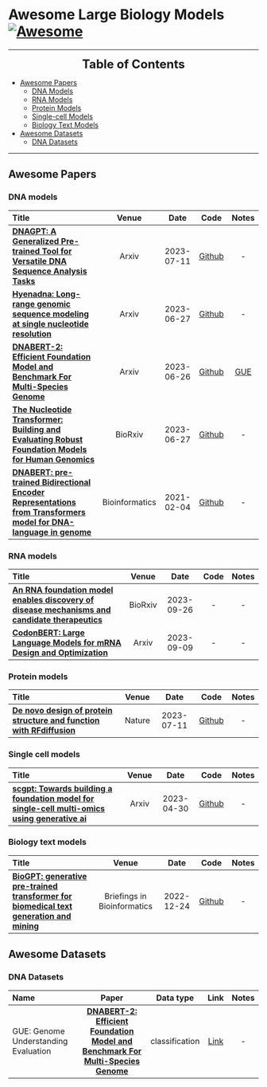 # Awesome Large Biology Models [![Awesome](https://awesome.re/badge.svg)](https://awesome.re)

---

<font size=5><center><b> Table of Contents </b> </center></font>
- [Awesome Papers](#awesome-papers)
  - [DNA Models](#dna-models)
  - [RNA Models](#rna-models)
  - [Protein Models](#protein-models)
  - [Single-cell Models](#single-cell-models)
  - [Biology Text Models](#biology-text-models)
- [Awesome Datasets](#awesome-datasets)
  - [DNA Datasets](#dna-datasets)
---

## Awesome Papers

### DNA models
|  Title  |   Venue  |   Date   |   Code   |   Notes  |
|:--------|:--------:|:--------:|:--------:|:--------:|
| [**DNAGPT: A Generalized Pre-trained Tool for Versatile DNA Sequence Analysis Tasks**](https://arxiv.org/abs/2307.05628) <br>| Arxiv | 2023-07-11 | [Github](https://github.com/TencentAILabHealthcare/DNAGPT) | - |
| [**Hyenadna: Long-range genomic sequence modeling at single nucleotide resolution**](https://arxiv.org/pdf/2306.15794.pdf) <br>| Arxiv | 2023-06-27 | [Github](https://github.com/HazyResearch/hyena-dna) | - |
| [**DNABERT-2: Efficient Foundation Model and Benchmark For Multi-Species Genome**](https://arxiv.org/pdf/2306.15006) <br>| Arxiv | 2023-06-26 | [Github](https://github.com/Zhihan1996/DNABERT_2) | [GUE](https://drive.google.com/file/d/1GRtbzTe3UXYF1oW27ASNhYX3SZ16D7N2/view?usp=sharing) |
| [**The Nucleotide Transformer: Building and Evaluating Robust Foundation Models for Human Genomics**](https://www.biorxiv.org/content/biorxiv/early/2023/03/09/2023.01.11.523679.full.pdf) <br>| BioRxiv | 2023-06-27 | [Github](https://github.com/instadeepai/nucleotide-transformer) | - |
| [**DNABERT: pre-trained Bidirectional Encoder Representations from Transformers model for DNA-language in genome**](https://academic.oup.com/bioinformatics/article/37/15/2112/6128680) <br>| Bioinformatics | 2021-02-04 | [Github](https://github.com/jerryji1993/DNABERT) | - |


### RNA models
|  Title  |   Venue  |   Date   |   Code   |   Notes  |
|:--------|:--------:|:--------:|:--------:|:--------:|
| [**An RNA foundation model enables discovery of disease mechanisms and candidate therapeutics**](https://www.biorxiv.org/content/10.1101/2023.09.20.558508v1) | BioRxiv | 2023-09-26 | - | - |
| [**CodonBERT: Large Language Models for mRNA Design and Optimization**](https://www.biorxiv.org/content/biorxiv/early/2023/09/12/2023.09.09.556981.full.pdf) | Arxiv | 2023-09-09 | - | - |


### Protein models
|  Title  |   Venue  |   Date   |   Code   |   Notes  |
|:--------|:--------:|:--------:|:--------:|:--------:|
| [**De novo design of protein structure and function with RFdiffusion**](https://academic.oup.com/bioinformatics/article/37/15/2112/6128680) | Nature | 2023-07-11 | [Github](https://github.com/RosettaCommons/RFdiffusion) | - |

### Single cell models
|  Title  |   Venue  |   Date   |   Code   |   Notes  |
|:--------|:--------:|:--------:|:--------:|:--------:|
| [**scgpt: Towards building a foundation model for single-cell multi-omics using generative ai**](https://www.biorxiv.org/content/biorxiv/early/2023/05/01/2023.04.30.538439.full.pdf) | Arxiv | 2023-04-30 | [Github](https://github.com/bowang-lab/scGPT) | - |

### Biology text models
|  Title  |   Venue  |   Date   |   Code   |   Notes  |
|:--------|:--------:|:--------:|:--------:|:--------:|
| [**BioGPT: generative pre-trained transformer for biomedical text generation and mining**](https://academic.oup.com/bib/article-abstract/23/6/bbac409/6713511) | Briefings in Bioinformatics | 2022-12-24 | [Github](https://github.com/microsoft/BioGPT) | - |


## Awesome Datasets

### DNA Datasets
|  Name   |   Paper  |   Data type   |   Link   |   Notes   |
|:--------|:--------:|:--------:|:--------:|:--------:|
| GUE: Genome Understanding Evaluation | [**DNABERT-2: Efficient Foundation Model and Benchmark For Multi-Species Genome**](https://arxiv.org/pdf/2306.15006) | classification | [Link](https://drive.google.com/file/d/1GRtbzTe3UXYF1oW27ASNhYX3SZ16D7N2/view?usp=sharing) | - |
